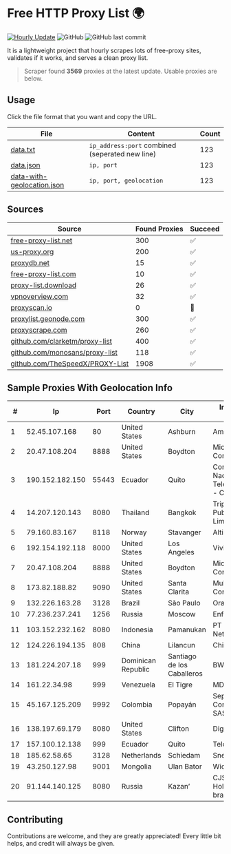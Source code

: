 
# Free HTTP Proxy List 🌍

[![Hourly Update](https://github.com/mertguvencli/http-proxy-list/actions/workflows/main.yml/badge.svg?branch=main)](https://github.com/mertguvencli/http-proxy-list/actions/workflows/main.yml)
![GitHub](https://img.shields.io/github/license/mertguvencli/http-proxy-list)
![GitHub last commit](https://img.shields.io/github/last-commit/mertguvencli/http-proxy-list)

It is a lightweight project that hourly scrapes lots of free-proxy sites, validates if it works, and serves a clean proxy list.


> Scraper found **3569** proxies at the latest update. Usable proxies are below.

## Usage

Click the file format that you want and copy the URL.


|File|Content|Count|
|----|-------|-----|
|[data.txt](https://raw.githubusercontent.com/mertguvencli/http-proxy-list/main/proxy-list/data.txt)|`ip_address:port` combined (seperated new line)|123|
|[data.json](https://raw.githubusercontent.com/mertguvencli/http-proxy-list/main/proxy-list/data.json)|`ip, port`|123|
|[data-with-geolocation.json](https://raw.githubusercontent.com/mertguvencli/http-proxy-list/main/proxy-list/data-with-geolocation.json)|`ip, port, geolocation`|123|

## Sources

|Source|Found Proxies|Succeed|
|------|-------------|-------|
|[free-proxy-list.net](https://free-proxy-list.net)|300|✅|
|[us-proxy.org](https://www.us-proxy.org)|200|✅|
|[proxydb.net](http://proxydb.net)|15|✅|
|[free-proxy-list.com](https://free-proxy-list.com/?page=&port=&type%5B%5D=http&type%5B%5D=https&up_time=0&search=Search)|10|✅|
|[proxy-list.download](https://www.proxy-list.download/HTTP)|26|✅|
|[vpnoverview.com](https://vpnoverview.com/privacy/anonymous-browsing/free-proxy-servers)|32|✅|
|[proxyscan.io](https://www.proxyscan.io)|0|🚫|
|[proxylist.geonode.com](https://proxylist.geonode.com/api/proxy-list?limit=300&page=1&sort_by=lastChecked&sort_type=desc&protocols=http,https)|300|✅|
|[proxyscrape.com](https://api.proxyscrape.com/v2/?request=displayproxies&protocol=http&timeout=10000&country=all&ssl=all&anonymity=all)|260|✅|
|[github.com/clarketm/proxy-list](https://raw.githubusercontent.com/clarketm/proxy-list/master/proxy-list-raw.txt)|400|✅|
|[github.com/monosans/proxy-list](https://raw.githubusercontent.com/monosans/proxy-list/main/proxies/http.txt)|118|✅|
|[github.com/TheSpeedX/PROXY-List](https://raw.githubusercontent.com/TheSpeedX/PROXY-List/master/http.txt)|1908|✅|


## Sample Proxies With Geolocation Info

|#|Ip|Port|Country|City|Internet Service Provider|
|-|--|----|-------|----|-------------------------|
|1|52.45.107.168|80|United States|Ashburn|Amazon.com, Inc.|
|2|20.47.108.204|8888|United States|Boydton|Microsoft Corporation|
|3|190.152.182.150|55443|Ecuador|Quito|Corporacion Nacional De Telecomunicaciones - CNT EP|
|4|14.207.120.143|8080|Thailand|Bangkok|Triple T Broadband Public Company Limited|
|5|79.160.83.167|8118|Norway|Stavanger|Altibox|
|6|192.154.192.118|8000|United States|Los Angeles|Vivid-hosting LLC|
|7|20.47.108.204|8888|United States|Boydton|Microsoft Corporation|
|8|173.82.188.82|9090|United States|Santa Clarita|Multacom Corporation|
|9|132.226.163.28|3128|Brazil|São Paulo|Oracle Corporation|
|10|77.236.237.241|1256|Russia|Moscow|Enforta-MSK|
|11|103.152.232.162|8080|Indonesia|Pamanukan|PT Kingpolah Network Solutions|
|12|124.226.194.135|808|China|Lilancun|Chinanet|
|13|181.224.207.18|999|Dominican Republic|Santiago de los Caballeros|BW TELECOM|
|14|161.22.34.98|999|Venezuela|El Tigre|MDS TELECOM C.A.|
|15|45.167.125.209|9992|Colombia|Popayán|Sepcom Comunicaciones SAS|
|16|138.197.69.179|8080|United States|Clifton|DigitalOcean, LLC|
|17|157.100.12.138|999|Ecuador|Quito|Telconet S.A|
|18|185.62.58.65|3128|Netherlands|Schiedam|Snel.com B.V.|
|19|43.250.127.98|9001|Mongolia|Ulan Bator|Wicom Networks|
|20|91.144.140.125|8080|Russia|Kazan’|CJSC "ER-Telecom Holding" Kazan' branch|



## Contributing

Contributions are welcome, and they are greatly appreciated! Every
little bit helps, and credit will always be given.

